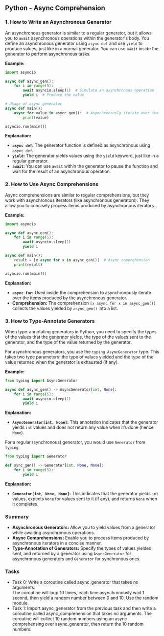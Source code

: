 ## Python - Async Comprehension
### 1. **How to Write an Asynchronous Generator**

An asynchronous generator is similar to a regular generator, but it allows you to `await` asynchronous operations within the generator's body. You define an asynchronous generator using `async def` and use `yield` to produce values, just like in a normal generator. You can use `await` inside the generator to perform asynchronous tasks.

**Example:**

```python
import asyncio

async def async_gen():
    for i in range(5):
        await asyncio.sleep(1)  # Simulate an asynchronous operation
        yield i  # Produce the value

# Usage of async generator
async def main():
    async for value in async_gen():  # Asynchronously iterate over the generator
        print(value)

asyncio.run(main())
```

**Explanation:**
- **`async def`:** The generator function is defined as asynchronous using `async def`.
- **`yield`:** The generator yields values using the `yield` keyword, just like in a regular generator.
- **`await`:** You can use `await` within the generator to pause the function and wait for the result of an asynchronous operation.

### 2. **How to Use Async Comprehensions**

Async comprehensions are similar to regular comprehensions, but they work with asynchronous iterators (like asynchronous generators). They allow you to concisely process items produced by asynchronous iterators.

**Example:**

```python
import asyncio

async def async_gen():
    for i in range(5):
        await asyncio.sleep(1)
        yield i

async def main():
    result = [x async for x in async_gen()]  # Async comprehension
    print(result)

asyncio.run(main())
```

**Explanation:**
- **`async for`:** Used inside the comprehension to asynchronously iterate over the items produced by the asynchronous generator.
- **Comprehension:** The comprehension `[x async for x in async_gen()]` collects the values yielded by `async_gen()` into a list.

### 3. **How to Type-Annotate Generators**

When type-annotating generators in Python, you need to specify the types of the values that the generator yields, the type of the values sent to the generator, and the type of the value returned by the generator.

For asynchronous generators, you use the `typing.AsyncGenerator` type. This takes two type parameters: the type of values yielded and the type of the value returned when the generator is exhausted (if any).

**Example:**

```python
from typing import AsyncGenerator

async def async_gen() -> AsyncGenerator[int, None]:
    for i in range(5):
        await asyncio.sleep(1)
        yield i
```

**Explanation:**
- **`AsyncGenerator[int, None]`:** This annotation indicates that the generator yields `int` values and does not return any value when it’s done (hence `None`).

For a regular (synchronous) generator, you would use `Generator` from `typing`:

```python
from typing import Generator

def sync_gen() -> Generator[int, None, None]:
    for i in range(5):
        yield i
```

**Explanation:**
- **`Generator[int, None, None]`:** This indicates that the generator yields `int` values, expects `None` for values sent to it (if any), and returns `None` when it completes.

### Summary

- **Asynchronous Generators:** Allow you to yield values from a generator while awaiting asynchronous operations.
- **Async Comprehensions:** Enable you to process items produced by asynchronous iterators in a concise manner.
- **Type-Annotation of Generators:** Specify the types of values yielded, sent, and returned by a generator using `AsyncGenerator` for asynchronous generators and `Generator` for synchronous ones.

### Tasks
- Task 0:  Write a coroutine called async_generator that takes no arguments.  
The coroutine will loop 10 times, each time asynchronously wait 1 second, then yield a random number between 0 and 10. Use the random module.
- Task 1:  Import async_generator from the previous task and then write a coroutine called async_comprehension that takes no arguments.
The coroutine will collect 10 random numbers using an async comprehensing over async_generator, then return the 10 random numbers.